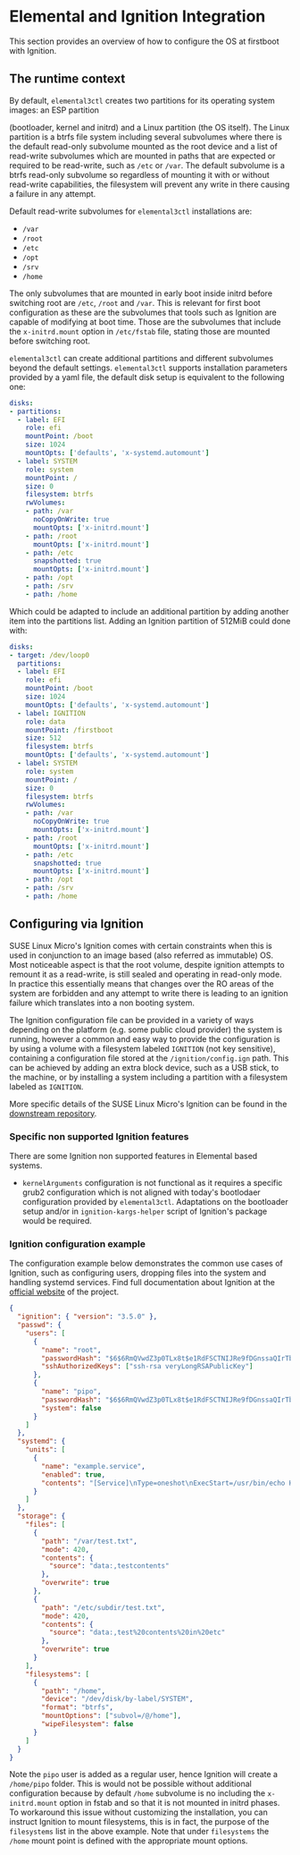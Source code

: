 # Elemental and Ignition Integration

This section provides an overview of how to configure the OS at firstboot with Ignition.

## The runtime context

By default, `elemental3ctl` creates two partitions for its operating system images: an ESP partition

(bootloader, kernel and initrd) and a Linux partition (the OS itself). The Linux partition is a btrfs
file system including several subvolumes where there is the default read-only subvolume mounted as the
root device and a list of read-write subvolumes which are mounted in paths that are expected or required
to be read-write, such as `/etc` or `/var`. The default subvolume is a btrfs read-only subvolume so
regardless of mounting it with or without read-write capabilities, the filesystem will prevent any write
in there causing a failure in any attempt.

Default read-write subvolumes for `elemental3ctl` installations are:

* `/var`
* `/root`
* `/etc`
* `/opt`
* `/srv`
* `/home`

The only subvolumes that are mounted in early boot inside initrd before switching root are `/etc`, `/root`
and `/var`. This is relevant for first boot configuration as these are the subvolumes that tools such as
Ignition are capable of modifying at boot time. Those are the subvolumes that include the `x-initrd.mount`
option in `/etc/fstab` file, stating those are mounted before switching root.

`elemental3ctl` can create additional partitions and different subvolumes beyond the default settings.
`elemental3ctl` supports installation parameters provided by a yaml file, the default disk setup is
equivalent to the following one:

```yaml
disks:
- partitions:
  - label: EFI
    role: efi
    mountPoint: /boot
    size: 1024
    mountOpts: ['defaults', 'x-systemd.automount']
  - label: SYSTEM
    role: system
    mountPoint: /
    size: 0
    filesystem: btrfs
    rwVolumes:
    - path: /var
      noCopyOnWrite: true
      mountOpts: ['x-initrd.mount']
    - path: /root
      mountOpts: ['x-initrd.mount']
    - path: /etc
      snapshotted: true
      mountOpts: ['x-initrd.mount']
    - path: /opt
    - path: /srv
    - path: /home
```

Which could be adapted to include an additional partition by adding another item into the partitions
list. Adding an Ignition partition of 512MiB could done with:

```yaml
disks:
- target: /dev/loop0
  partitions:
  - label: EFI
    role: efi
    mountPoint: /boot
    size: 1024
    mountOpts: ['defaults', 'x-systemd.automount']
  - label: IGNITION
    role: data
    mountPoint: /firstboot
    size: 512
    filesystem: btrfs
    mountOpts: ['defaults', 'x-systemd.automount']
  - label: SYSTEM
    role: system
    mountPoint: /
    size: 0
    filesystem: btrfs
    rwVolumes:
    - path: /var
      noCopyOnWrite: true
      mountOpts: ['x-initrd.mount']
    - path: /root
      mountOpts: ['x-initrd.mount']
    - path: /etc
      snapshotted: true
      mountOpts: ['x-initrd.mount']
    - path: /opt
    - path: /srv
    - path: /home
```

## Configuring via Ignition

SUSE Linux Micro's Ignition comes with certain constraints when this
is used in conjunction to an image based (also referred as immutable) OS. Most noticeable aspect is that the
root volume, despite ignition attempts to remount it as a read-write, is still sealed and operating in read-only
mode. In practice this essentially means that changes over the RO areas of the system are forbidden and any
attempt to write there is leading to an ignition failure which translates into a non booting system.

The Ignition configuration file can be provided in a variety of ways depending on the platform (e.g. some
public cloud provider) the system is running, however a common and easy way to provide the configuration is by using a
volume with a filesystem labeled `IGNITION` (not key sensitive), containing a configuration file stored at the
`/ignition/config.ign` path. This can be achieved by adding an extra block device,
such as a USB stick, to the machine, or by installing a system including a partition with a filesystem labeled as `IGNITION`.

More specific details of the SUSE Linux Micro's Ignition can be found in the [downstream repository](https://src.opensuse.org/SLFO-pool/ignition#readme).

### Specific non supported Ignition features

There are some Ignition non supported features in Elemental based systems.

* `kernelArguments` configuration is not functional as it requires a specific grub2 configuration which is not
  aligned with today's bootlodaer configuration provided by `elemental3ctl`. Adaptations on the bootloader setup and/or in
  `ignition-kargs-helper` script of Ignition's package would be required.

### Ignition configuration example

The configuration example below demonstrates the common use cases of Ignition, such as configuring users, dropping
files into the system and handling systemd services. Find full documentation about Ignition at the
[official website](https://coreos.github.io/ignition/) of the project.

```json
{
  "ignition": { "version": "3.5.0" },
  "passwd": {
    "users": [
      {
        "name": "root",
        "passwordHash": "$6$6RmQVwdZ3p0TLx8t$e1RdFSCTNIJRe9fDGnssaQIrTblBbApEE8PCu4FGS/1/PToT9g/GDT05RSF.Ijm6wKs8m3mApYPMw/.oUc0MS0",
        "sshAuthorizedKeys": ["ssh-rsa veryLongRSAPublicKey"]
      },
      {
        "name": "pipo",
        "passwordHash": "$6$6RmQVwdZ3p0TLx8t$e1RdFSCTNIJRe9fDGnssaQIrTblBbApEE8PCu4FGS/1/PToT9g/GDT05RSF.Ijm6wKs8m3mApYPMw/.oUc0MS0",
        "system": false
      }
    ]
  },
  "systemd": {
    "units": [
      {
        "name": "example.service",
        "enabled": true,
        "contents": "[Service]\nType=oneshot\nExecStart=/usr/bin/echo Hello World\n\n[Install]\nWantedBy=multi-user.target"
      }
    ]
  },
  "storage": {
    "files": [
      {
        "path": "/var/test.txt",
        "mode": 420,
        "contents": {
          "source": "data:,testcontents"
        },
        "overwrite": true
      },
      {
        "path": "/etc/subdir/test.txt",
        "mode": 420,
        "contents": {
          "source": "data:,test%20contents%20in%20etc"
        },
        "overwrite": true
      }
    ],
    "filesystems": [
      {
        "path": "/home",
        "device": "/dev/disk/by-label/SYSTEM",
        "format": "btrfs",
        "mountOptions": ["subvol=/@/home"],
        "wipeFilesystem": false
      }
    ]
  }
}
```

Note the `pipo` user is added as a regular user, hence Ignition will create a `/home/pipo` folder. This is would not be possible
without additional configuration because by default `/home` subvolume is no including the `x-initrd.mount` option in fstab
and so that it is not mounted in initrd phases. To workaround this issue without customizing the installation, you can instruct
Ignition to mount filesystems, this is in fact, the purpose of the `filesystems` list in the above example. Note that under
`filesystems` the `/home` mount point is defined with the appropriate mount options.
